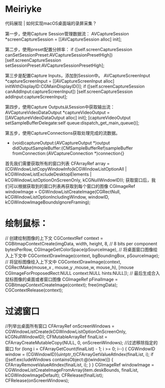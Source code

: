 # Meiriyke
代码展现 | 如何实现macOS桌面端的录屏采集？

第一步，使用Capture Session管理数据流：
AVCaptureSession *screenCaptureSession = [[AVCaptureSession alloc] init];

第二步，使用preset配置分辨率：
 if ([self.screenCaptureSession canSetSessionPreset:AVCaptureSessionPresetHigh])
        [self.screenCaptureSession setSessionPreset:AVCaptureSessionPresetHigh];

第三步是配置Capture Inputs，添加到Session中。
AVCaptureScreenInput *captureScreenInput = [[AVCaptureScreenInput alloc] initWithDisplayID:CGMainDisplayID()];
    if ([self.screenCaptureSession canAddInput:captureScreenInput])
        [self.screenCaptureSession addInput:captureScreenInput];

第四步，使用Capture Outputs从Session中获取输出流：
AVCaptureVideoDataOutput *captureVideoOutput = [[AVCaptureVideoDataOutput alloc] init];
[captureVideoOutput setSampleBufferDelegate:self queue:dispatch_get_main_queue()];

第五步，使用CaptureConnections获取处理完成的流数据。
- (void)captureOutput:(AVCaptureOutput *)output didOutputSampleBuffer:(CMSampleBufferRef)sampleBuffer fromConnection:(AVCaptureConnection *)connection{}


首先我们需要获取所有的窗口列表
 CFArrayRef array =(CGWindowListCopyWindowInfo(kCGWindowListOptionAll | kCGWindowListExcludeDesktopElements | kCGWindowListOptionOnScreenOnly, kCGNullWindowID));
获取窗口后，我们可以根据获取到的窗口列表再获取到每个窗口的图像
 CGImageRef windowImage = CGWindowListCreateImage(CGRectNull, kCGWindowListOptionIncludingWindow, windowID, kCGWindowImageBoundsIgnoreFraming);
 
# 绘制鼠标：

 // 创建绘制图像的上下文
     CGContextRef context = CGBitmapContextCreate(imgData,
                                     width,
                                     height,
                                     8, // 8 bits per component
                                     bytesPerRow,
                               CGImageGetColorSpace(pSourceImage),
    // 将桌面窗口图像绘入上下文中
    CGContextDrawImage(context, bgBoundingBox, pSourceImage);
    // 将鼠标图像绘入上下文中
    CGContextDrawImage(context, CGRectMake(mouse_x , mouse_y ,mouse_w, mouse_h), [mouse CGImageForProposedRect:NULL context:NULL hints:NULL]);
    // 最后生成合入鼠标图像的桌面或者窗口图像
    CGImageRef pFinalImage = CGBitmapContextCreateImage(context);
    free(imgData);
    CGContextRelease(context);

# 过滤窗口


//列举出桌面所有窗口
CFArrayRef onScreenWindows = CGWindowListCreate(kCGWindowListOptionOnScreenOnly, kCGNullWindowID);
CFMutableArrayRef finalList = CFArrayCreateMutableCopy(NULL, 0, onScreenWindows);
//过滤移除指定的窗口
for (long i = CFArrayGetCount(finalList) - 1; i >= 0; i--) {
     CGWindowID window = (CGWindowID)(uintptr_t)CFArrayGetValueAtIndex(finalList, i);
     if ([self.excludeWindows containsObject:@(window)]) {
         CFArrayRemoveValueAtIndex(finalList, i);
      }
}
CGImageRef windowImage = CGWindowListCreateImageFromArray(item.deskBounds, finalList, kCGWindowImageDefault);
CFRelease(finalList);
CFRelease(onScreenWindows);

